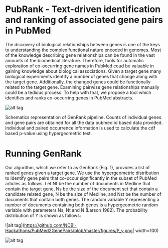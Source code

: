 PubRank - Text-driven identification and ranking of associated gene pairs in PubMed
================================================

The discovery of biological relationships between genes is one of the keys to understanding the complex functional nature encoded in genomes. Most of the knowledge describing gene relationships can be found in the vast amounts of the biomedical literature. Therefore, tools for automatic exploration of co-occurring gene names in PubMed coud be valuable in gaining knowledge about biological associations. Given a target gene many biological experiments identify a number of genes that change along with the target gene. Additionally, the changed genes could be functionally related to the target gene. Examining pairwise gene relationships manually could be a tedious process. To help with that, we propose a tool which identifies and ranks co-occurring genes in PubMed abstracts. 




![alt tag](https://github.com/NCBI-Hackathons/PubMed2GenePairs/blob/master/figures/pipeline_ffx.jpg)

Schematics representation of GenRank pipeline. Counts of individual genes and gene pairs are obtained for all the data pubmed id based data provided. Individual and paired occurrence information is used to calculate the cdf based p-value using hypergeometric test.


Running GenRank
================================================

Our algorithm, which we refer to as GenRank (Fig. 1), provides a list of ranked genes given a target gene. We use the hypergeometric distribution to identify gene pairs that co-occur significantly in the subset of PubMed articles as follows. Let Nt be the number of documents in Medline that contain the target gene, Ns be the size of the document set that contain a candidate related gene, N be the size of Medline, and Nst be the number of documents that contain both genes. The random variable Y representing a number of documents containing both genes is a hypergeometric random variable with parameters Ns, Nt and N (Larson 1982). The probability distribution of Y is shown as follows:

![alt tag](https://github.com/NCBI-Hackathons/PubMed2GenePairs/blob/master/figures/P_y.png| width=100)

![alt tag](https://github.com/NCBI-Hackathons/PubMed2GenePairs/blob/master/figures/p_value.png)